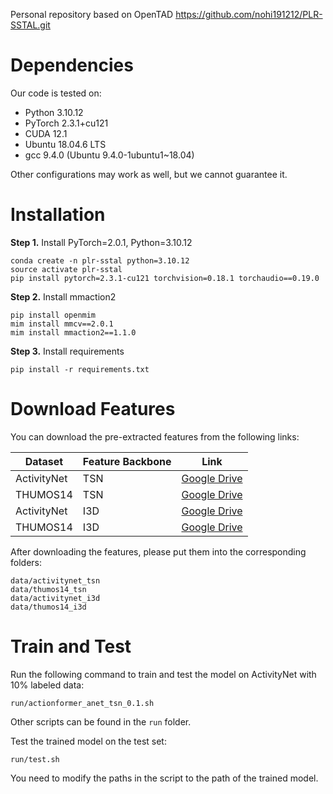 Personal repository based on OpenTAD
https://github.com/nohi191212/PLR-SSTAL.git



# Dependencies
Our code is tested on:
 - Python 3.10.12
 - PyTorch 2.3.1+cu121
 - CUDA 12.1
 - Ubuntu 18.04.6 LTS
 - gcc 9.4.0 (Ubuntu 9.4.0-1ubuntu1~18.04)

Other configurations may work as well, but we cannot guarantee it.

# Installation
**Step 1.** Install PyTorch=2.0.1, Python=3.10.12

```
conda create -n plr-sstal python=3.10.12
source activate plr-sstal
pip install pytorch=2.3.1-cu121 torchvision=0.18.1 torchaudio==0.19.0
```

**Step 2.** Install mmaction2
```
pip install openmim
mim install mmcv==2.0.1
mim install mmaction2==1.1.0
```

**Step 3.** Install requirements
```
pip install -r requirements.txt
```

# Download Features
You can download the pre-extracted features from the following links:

| Dataset | Feature Backbone | Link |
| --- | --- | --- |
| ActivityNet | TSN | [Google Drive](https://drive.google.com/u/0/uc?id=1ISemndlSDS2FtqQOKL0t3Cjj9yk2yznF&export=download) |
| THUMOS14 | TSN | [Google Drive](https://drive.google.com/drive/folders/1-19PgCRTTNfy2RWGErvUUlT0_3J-qEb8?usp=sharing) |
| ActivityNet | I3D | [Google Drive](https://drive.google.com/drive/folders/1B1srfie2UWKwaC4-7bo6UItmJoESCUq3?usp=sharing) |
| THUMOS14 | I3D | [Google Drive](https://drive.google.com/drive/folders/1C4YG01X9IIT1a568wMM8fgm4k4xTC2EQ?usp=sharing) |

After downloading the features, please put them into the corresponding folders:

```
data/activitynet_tsn
data/thumos14_tsn
data/activitynet_i3d
data/thumos14_i3d
```

# Train and Test
Run the following command to train and test the model on ActivityNet with 10% labeled data:

```
run/actionformer_anet_tsn_0.1.sh
```
Other scripts can be found in the `run` folder.


Test the trained model on the test set:

```
run/test.sh
```

You need to modify the paths in the script to the path of the trained model.

